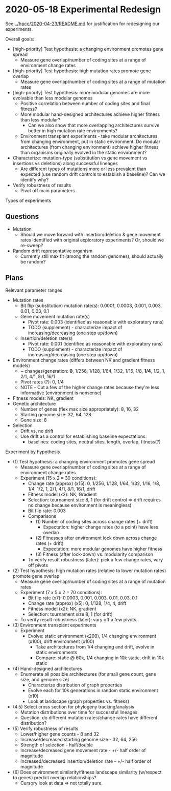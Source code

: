 # 2020-05-18 Experimental Redesign

See [../hpcc/2020-04-23/README.md](../hpcc/2020-04-23/README.md) for justification for redesigning our
experiments.

Overall goals:

- [high-priority] Test hypothesis: a changing environment promotes gene spread
  - Measure gene overlap/number of coding sites at a range of environment change rates
- [high-priority] Test hypothesis: high mutation rates promote gene overlap
  - Measure gene overlap/number of coding sites at a range of mutation rates
- [high-priority] Test hypothesis: more modular genomes are more evolvable than less modular genomes
  - Positive correlation between number of coding sites and final fitness?
  - More modular hand-designed architectures achieve higher fitness than less modular?
    - Can we also show that more overlapping architectures survive better in high mutation rate environments?
  - Environment transplant experiments - take modular architectures from changing environment, put in
    static environment. Do modular architectures (from changing environment) achieve higher fitness
    than organisms originally evolved in the static environment?
- Characterize: mutation-type (substitution vs gene movement vs insertions vs deletions) along successful
  lineages
  - Are different types of mutations more or less prevalent than expected (use random drift controls
    to establish a baseline)? Can we identify why?
- Verify robustness of results
  - Pivot off main parameters

Types of experiments

## Questions

- Mutation
  - Should we move forward with insertion/deletion & gene movement rates identified with original exploratory
    experiments? Or, should we re-sweep?
- Random drift representative organism
  - Currently still max fit (among the random genomes), should actually be random?

## Plans

Relevant parameter ranges

- Mutation rates
  - Bit flip (substitution) mutation rate(s): 0.0001, 0.0003, 0.001, 0.003, 0.01, 0.03, 0.1
  - Gene movement mutation rate(s)
    - Pivot rate: 0.003 (identified as reasonable with exploratory runs)
    - TODO (supplement) - characterize impact of increasing/decreasing (one step up/down)
  - Insertion/deletion rate(s)
    - Pivot rate: 0.001 (identified as reasonable with exploratory runs)
    - TODO (supplement) - characterize impact of increasing/decreasing (one step up/down)
- Environment change rates (differs between NK and gradient fitness models)
  - ~ changes/generation: **0**, 1/256, 1/128, 1/64, 1/32, 1/16, 1/8, **1/4**, 1/2, 1, 2/1, 4/1, 8/1, 16/1
  -  Pivot rates (?): 0, 1/4
  - NOTE - Cut a few of the higher change rates because they're less informative (environment is nonsense)
- Fitness models: NK, gradient
- Genetic architecture
  - Number of genes (flex max size appropriately): 8, 16, 32
  - Starting genome size: 32, 64, 128
  - Gene size: 8
- Selection
  - Drift vs. no drift
  - Use drift as a control for establishing baseline expectations.
    - baselines: coding sites, neutral sites, length, overlap, fitness(?)

Experiment by hypothesis

- (1) Test hypothesis: a changing environment promotes gene spread
  - Measure gene overlap/number of coding sites at a range of environment change rates
  - Experiment (15 x 2 = 30 conditions):
    - Change rate (approx) (x15): 0, 1/256, 1/128, 1/64, 1/32, 1/16, 1/8, 1/4, 1/2, 1, 2/1, 4/1, 8/1, 16/1, drift
    - Fitness model (x2): NK, Gradient
    - Selection: tournament size 8, 1 (for drift control => drift requires no change because environment is meaningless)
    - Bit flip rate: 0.003
    - Comparisons
      - (1) Number of coding sites across change rates (+ drift)
        - Expectation: higher change rates (to a point) have less overlap
      - (2) Fitnesses after environment lock down across change rates (+ drift)
        - Expectation: more modular genomes have higher fitness
      - (3) Fitness (after lock-down) vs. modularity comparison
    - To verify result robustness (later): pick a few change rates, vary off pivots
- (2) Test hypothesis: high mutation rates (relative to lower mutation rates) promote gene
  overlap
  - Measure gene overlap/number of coding sites at a range of mutation rates
  - Experiment (7 x 5 x 2 = 70 conditions):
    - Bit flip rate (x7): 0.0003, 0.001, 0.003, 0.01, 0.03, 0.1
    - Change rate (approx) (x5): 0, 1/128, 1/4, 4, drift
    - Fitness model (x2): NK, gradient
    - Selection: tournament size 8, 1 (for drift)
  - To verify result robustness (later): vary off a few pivots
- (3) Environment transplant experiments
  - Experiment
    - Evolve: static environment (x200), 1/4 changing environment (x100), drift environment (x100)
      - Take architectures from 1/4 changing and drift, evolve in static environments
      - Compare: static @ 60k, 1/4 changing in 10k static, drift in 10k static
- (4) Hand-designed architectures
  - Enumerate all possible architectures (for small gene count, gene size, and genome size)
    - Characterize distribution of graph properties
    - Evolve each for 10k generations in random static environment (x10)
    - Look at landscape (graph properties vs. fitness)
- (4.5) Select cross section for phylogeny tracking/analysis
  - Mutation distributions over time for successful lineages
  - Question: do different mutation rates/change rates have different distribution?
- (5) Verify robustness of results
  - Lower/higher gene counts - 8 and 32
  - Increase/decreased starting genome size - 32, 64, 256
  - Strength of selection - half/double
  - Increase/decreased gene movement rate - +/- half order of magnitude
  - Increased/decreased insertion/deletion rate - +/- half order of magnitude
- (6) Does environment similarity/fitness landscape similarity (w/respect to genes) predict
      overlap relationships?
  - Cursory look at data => not totally sure.
